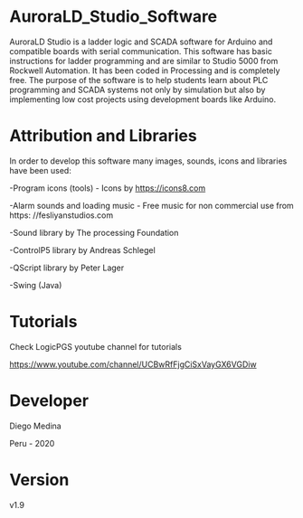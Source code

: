 # AuroraLD_Studio_Software
AuroraLD Studio is a ladder logic and SCADA software for Arduino and compatible boards with serial communication. This software has basic instructions for ladder programming and are similar to Studio 5000 from Rockwell Automation. It has been coded in Processing and is completely free. The purpose of the software is to help students learn about PLC programming and SCADA systems not only by simulation but also by implementing low cost projects using development boards like Arduino.

# Attribution and Libraries
In order to develop this software many images, sounds, icons and libraries have been used:

 -Program icons (tools) - Icons by https://icons8.com
 
 -Alarm sounds and loading music - Free music for non commercial use from https: //fesliyanstudios.com
 
 -Sound library by The processing Foundation
 
 -ControlP5 library by Andreas Schlegel
 
 -QScript library by Peter Lager
 
 -Swing (Java)
 
# Tutorials
Check LogicPGS youtube channel for tutorials

https://www.youtube.com/channel/UCBwRfFjgCiSxVayGX6VGDiw

# Developer
Diego Medina

Peru - 2020

# Version
v1.9

